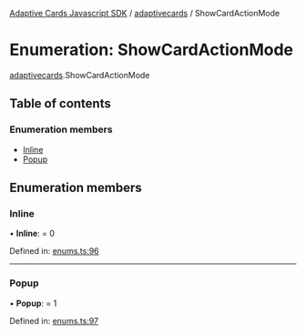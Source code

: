 [Adaptive Cards Javascript SDK](../README.md) / [adaptivecards](../modules/adaptivecards.md) / ShowCardActionMode

# Enumeration: ShowCardActionMode

[adaptivecards](../modules/adaptivecards.md).ShowCardActionMode

## Table of contents

### Enumeration members

- [Inline](adaptivecards.showcardactionmode.md#inline)
- [Popup](adaptivecards.showcardactionmode.md#popup)

## Enumeration members

### Inline

• **Inline**: = 0

Defined in: [enums.ts:96](https://github.com/microsoft/AdaptiveCards/blob/0938a1f10/source/nodejs/adaptivecards/src/enums.ts#L96)

---

### Popup

• **Popup**: = 1

Defined in: [enums.ts:97](https://github.com/microsoft/AdaptiveCards/blob/0938a1f10/source/nodejs/adaptivecards/src/enums.ts#L97)
